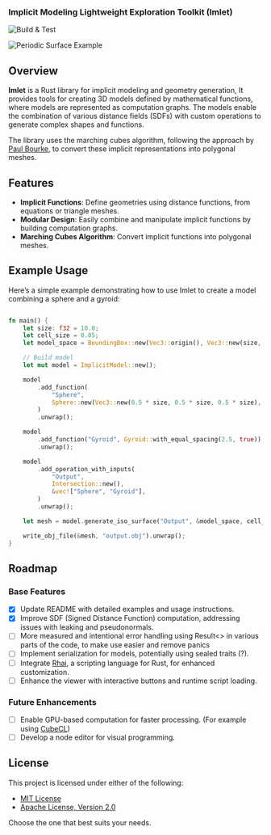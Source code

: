 ### Implicit Modeling Lightweight Exploration Toolkit (Imlet)

![Build & Test](https://github.com/joelhi/implicit-rs/actions/workflows/rust.yml/badge.svg)

![Periodic Surface Example](media/examples.png)

## Overview

**Imlet** is a Rust library for implicit modeling and geometry generation, It provides tools for creating 3D models defined by mathematical functions, where models are represented as computation graphs. The models enable the combination of various distance fields (SDFs) with custom operations to generate complex shapes and functions.

The library uses the marching cubes algorithm, following the approach by [Paul Bourke](https://paulbourke.net/geometry/polygonise/), to convert these implicit representations into polygonal meshes.

## Features

- **Implicit Functions**: Define geometries using distance functions, from equations or triangle meshes.
- **Modular Design**: Easily combine and manipulate implicit functions by building computation graphs.
- **Marching Cubes Algorithm**: Convert implicit functions into polygonal meshes.

## Example Usage

Here’s a simple example demonstrating how to use Imlet to create a model combining a sphere and a gyroid:

```rust

fn main() {
    let size: f32 = 10.0;
    let cell_size = 0.05;
    let model_space = BoundingBox::new(Vec3::origin(), Vec3::new(size, size, size));

    // Build model
    let mut model = ImplicitModel::new();

    model
        .add_function(
            "Sphere",
            Sphere::new(Vec3::new(0.5 * size, 0.5 * size, 0.5 * size), 0.45 * size),
        )
        .unwrap();

    model
        .add_function("Gyroid", Gyroid::with_equal_spacing(2.5, true))
        .unwrap();

    model
        .add_operation_with_inputs(
            "Output",
            Intersection::new(),
            &vec!["Sphere", "Gyroid"],
        )
        .unwrap();

    let mesh = model.generate_iso_surface("Output", &model_space, cell_size);

    write_obj_file(&mesh, "output.obj").unwrap();
}
```

## Roadmap

### Base Features
- [x] Update README with detailed examples and usage instructions.
- [x] Improve SDF (Signed Distance Function) computation, addressing issues with leaking and pseudonormals.
- [ ] More measured and intentional error handling using Result<> in various parts of the code, to make use easier and remove panics
- [ ] Implement serialization for models, potentially using sealed traits (?).
- [ ] Integrate [Rhai](https://rhai.rs/), a scripting language for Rust, for enhanced customization.
- [ ] Enhance the viewer with interactive buttons and runtime script loading.

### Future Enhancements
- [ ] Enable GPU-based computation for faster processing. (For example using [CubeCL](https://github.com/tracel-ai/cubecl))
- [ ] Develop a node editor for visual programming.

## License

This project is licensed under either of the following:

- [MIT License](LICENSE-MIT) 
- [Apache License, Version 2.0](LICENSE-APACHE)

Choose the one that best suits your needs.
